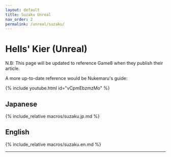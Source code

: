 ```yaml
---
layout: default
title: Suzaku Unreal
nav_order: 2
permalink: /unreal/suzaku/
---
```


# Hells' Kier (Unreal)

N.B: This page will be updated to reference Game8 when they publish their article.

A more up-to-date reference would be Nukemaru's guide:

{% include youtube.html id="vCpmEbzmzMo" %}

## Japanese

{% include_relative macros/suzaku.jp.md %}

## English

{% include_relative macros/suzaku.en.md %}

---

<script data-goatcounter="https://xivjpraids.goatcounter.com/count"
        async src="//gc.zgo.at/count.js"></script>
